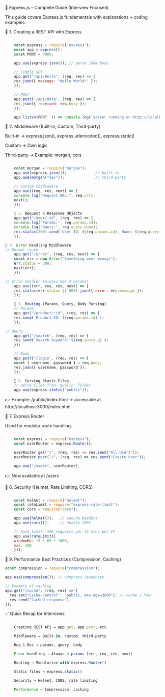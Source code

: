 📘 Express.js – Complete Guide (Interview Focused)

This guide covers Express.js fundamentals with explanations + coding examples.

🔹 1. Creating a REST API with Express
```Javascript

    const express = require("express");
    const app = express();
    const PORT = 3000;

    app.use(express.json()); // parse JSON body

    // Simple GET
    app.get("/api/hello", (req, res) => {
    res.json({ message: "Hello World!" });
    });

    // POST
    app.post("/api/data", (req, res) => {
    res.json({ received: req.body });
    });

    app.listen(PORT, () => console.log(`Server running on http://localhost:${PORT}`));
```

🔹 2. Middleware (Built-in, Custom, Third-party)

Built-in → express.json(), express.urlencoded(), express.static()

Custom → Own logic

Third-party → Example: morgan, cors
```Javascript

    const morgan = require("morgan");
    app.use(express.json());             // built-in
    app.use(morgan("dev"));              // third-party

    // Custom middleware
    app.use((req, res, next) => {
    console.log("Request URL:", req.url);
    next();
    });

    🔹 3. Request & Response Objects
    app.get("/user/:id", (req, res) => {
    console.log("Params:", req.params.id);
    console.log("Query:", req.query.name);
    res.status(200).send(`User ID: ${req.params.id}, Name: ${req.query.name}`);
    });

🔹 4. Error Handling Middleware
// Normal route
    app.get("/error", (req, res, next) => {
    const err = new Error("Something went wrong!");
    err.status = 500;
    next(err);
    });

// Error handler (always has 4 params)
    app.use((err, req, res, next) => {
    res.status(err.status || 500).json({ error: err.message });
    });

    🔹 5. Routing (Params, Query, Body Parsing)
    // Params
    app.get("/product/:id", (req, res) => {
    res.send(`Product ID: ${req.params.id}`);
    });

// Query
    app.get("/search", (req, res) => {
    res.send(`Search keyword: ${req.query.q}`);
    });

    // Body
    app.post("/login", (req, res) => {
    const { username, password } = req.body;
    res.json({ username, password });
    });

    🔹 6. Serving Static Files
    // Serve files from 'public' folder
    app.use(express.static("public"));
```

👉 Example: /public/index.html → accessible at http://localhost:3000/index.html

🔹 7. Express Router

Used for modular route handling.
```Javascript

    const express = require("express");
    const userRouter = express.Router();

    userRouter.get("/", (req, res) => res.send("All Users"));
    userRouter.post("/", (req, res) => res.send("Create User"));

    app.use("/users", userRouter);
```

👉 Now available at /users

🔹 8. Security (Helmet, Rate Limiting, CORS)
```Javascript

    const helmet = require("helmet");
    const rateLimit = require("express-rate-limit");
    const cors = require("cors");

    app.use(helmet());   // secure headers
    app.use(cors());     // enable CORS

    // Rate limit: 100 requests per 15 mins per IP
    app.use(rateLimit({
    windowMs: 15 * 60 * 1000,
    max: 100
    }));
```

🔹 9. Performance Best Practices (Compression, Caching)
```Javascript
const compression = require("compression");

app.use(compression()); // compress responses

// Example of caching
app.get("/cache", (req, res) => {
  res.set("Cache-Control", "public, max-age=3600"); // cache 1 hour
  res.send("Cached response");
});
```

✅ Quick Recap for Interviews
```Javascript

    Creating REST API → app.get, app.post, etc.

    Middleware → Built-in, custom, third-party

    Req & Res → params, query, body

    Error handling → Always 4 params (err, req, res, next)

    Routing → Modularize with express.Router()

    Static files → express.static()

    Security → Helmet, CORS, rate limiting

    Performance → Compression, caching
```